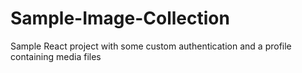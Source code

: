 # Sample-Image-Collection
Sample React project with some custom authentication and a profile containing media files
